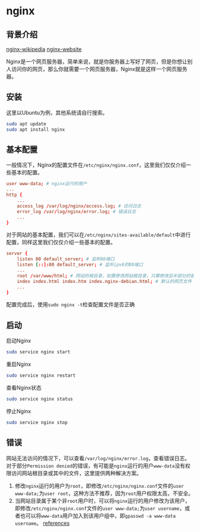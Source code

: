 # nginx

## 背景介绍

[nginx-wikipedia](https://zh.wikipedia.org/zh-cn/Nginx)
[nginx-website](https://www.nginx.com/)

Nginx是一个网页服务器，简单来说，就是你服务器上写好了网页，但是你想让别人访问你的网页，那么你就需要一个网页服务器，Nginx就是这样一个网页服务器。

## 安装

这里以Ubuntu为例，其他系统请自行搜索。

```bash
sudo apt update
sudo apt install nginx
```

## 基本配置

一般情况下，Nginx的配置文件在`/etc/nginx/nginx.conf`，这里我们仅仅介绍一些基本的配置。

```conf
user www-data; # nginx运行的用户
...
http {
    ...
    access_log /var/log/nginx/access.log; # 访问日志
    error_log /var/log/nginx/error.log; # 错误日志
    ...
}
```

对于网站的基本配置，我们可以在`/etc/nginx/sites-available/default`中进行配置，同样这里我们仅仅介绍一些基本的配置。

```conf
server {
    listen 80 default_server; # 监听80端口
    listen [::]:80 default_server; # 监听ipv6的80端口
    ...
    root /var/www/html; # 网站的根目录，如需修改网站根目录，只需修改后半部分的路径即可
    index index.html index.htm index.nginx-debian.html; # 默认的网页文件
    ...
}
```

配置完成后，使用`sudo nginx -t`检查配置文件是否正确

## 启动

启动Nginx

```bash
sudo service nginx start
```

重启Nginx

```bash
sudo service nginx restart
```

查看Nginx状态

```bash
sudo service nginx status
```

停止Nginx

```bash
sudo service nginx stop
```

## 错误

网站无法访问的情况下，可以查看`/var/log/nginx/error.log`，查看错误日志。
对于部分`Permission denied`的错误，有可能是`nginx`运行的用户`www-data`没有权限访问网站根目录或其中的文件，这里提供两种解决方案。

1. 修改`nginx`运行的用户为`root`，即修改`/etc/nginx/nginx.conf`文件的`user www-data;`为`user root`，这种方法不推荐，因为`root`用户权限太高，不安全。
2. 当网站目录属于某个非`root`用户时，可以将`nginx`运行的用户修改为该用户，即修改`/etc/nginx/nginx.conf`文件的`user www-data;`为`user username`，或者也可以将`www-data`用户加入到该用户组中，即`gpasswd -a www-data username`。
[references](https://stackoverflow.com/questions/25774999/nginx-stat-failed-13-permission-denied)
